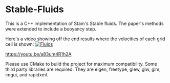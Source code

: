 # Stable-Fluids
 
This is a C++ implementation of Stam's Stable fluids. The paper's methods were extended to include a buoyancy step. 

Here's a video showing off the end results where the velocities of each grid cell is shown:
[![Fluids](https://img.youtube.com/vi/a83um4R1h2A/0.jpg)](https://youtu.be/a83um4R1h2A "Fluids")  

https://youtu.be/a83um4R1h2A



Please use CMake to build the project for maximum compatibility. Some third party libraries are required. They are eigen, freetype, glew, glw, glm, imgui, and rapidxml.

